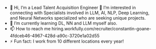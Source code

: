 - 👋 Hi, I’m a Lead Talent Acquisition Engineer
👀 I’m interested in connecting with Specialists involved in LLM, AI, NLP, Deep Learning, and Neural Networks specialized who are seeking unique projects.
- 🌱 I’m currently learning DL, NN and LLM myself also.
- 📫 How to reach me hiring.workfully.com/recruiter/constantin-goane-4fdceb46-4967-428d-a90c-3720e1a02d55
- ⚡ Fun fact: I work from 10 different locations every year!

<!---
Recruiter-Workfully/Recruiter-Workfully is a ✨ special ✨ repository because its `README.md` (this file) appears on your GitHub profile.
You can click the Preview link to take a look at your changes.
--->
